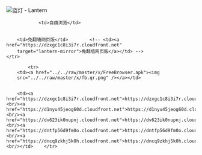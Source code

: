 

<img src="../../raw/master/x/8e0a2b81.c82003be.LanternYellow2.png" alt="蓝灯 - Lantern"/>
<table>
    <tr>
                
                <td>自由浏览</td>
        
        
        <td>免翻墙网页版</td>        <!-- <td><a href="https://dzxgc1c8i3i7r.cloudfront.net"
        target="lantern-mirror">免翻墙网页版</a></td> -->
    </tr>
    
            <tr>
        <td><a href="../../raw/master/x/FreeBrowser.apk"><img
        src="../../raw/master/x/fb.qr.png" /></a></td>

        
        <td><a href="https://dzxgc1c8i3i7r.cloudfront.net">https://dzxgc1c8i3i7r.cloudfront.net</a><br/><a href="https://d1nyu45jeog60d.cloudfront.net">https://d1nyu45jeog60d.cloudfront.net</a><br/><a href="https://dv623ik0nupnj.cloudfront.net">https://dv623ik0nupnj.cloudfront.net</a><br/><a href="https://dntfp56d9fm0o.cloudfront.net">https://dntfp56d9fm0o.cloudfront.net</a><br/><a href="https://dncq9zkhj5k0h.cloudfront.net">https://dncq9zkhj5k0h.cloudfront.net</a><br/></td>    </tr>
</table>
